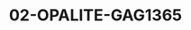 ---
title: 02-OPALITE-GAG1365
image: 02-OPALITE-GAG1365.jpg
brand: gaggioli-sposi
layout: vestito
---